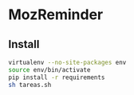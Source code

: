 # MozReminder

## Install
```bash
virtualenv --no-site-packages env
source env/bin/activate
pip install -r requirements
sh tareas.sh
```
